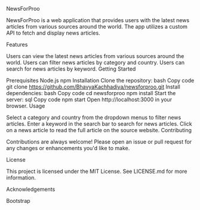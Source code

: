 NewsForProo

NewsForProo is a web application that provides users with the latest news articles from various sources around the world. The app utilizes a custom API to fetch and display news articles.

Features

Users can view the latest news articles from various sources around the world.
Users can filter news articles by category and country.
Users can search for news articles by keyword.
Getting Started

Prerequisites
Node.js
npm
Installation
Clone the repository:
bash
Copy code
git clone https://github.com/BhavyaKachhadiya/newsforproo.git
Install dependencies:
bash
Copy code
cd newsforproo
npm install
Start the server:
sql
Copy code
npm start
Open http://localhost:3000 in your browser.
Usage

Select a category and country from the dropdown menus to filter news articles.
Enter a keyword in the search bar to search for news articles.
Click on a news article to read the full article on the source website.
Contributing

Contributions are always welcome! Please open an issue or pull request for any changes or enhancements you'd like to make.

License

This project is licensed under the MIT License. See LICENSE.md for more information.

Acknowledgements

Bootstrap
